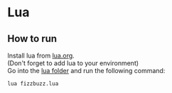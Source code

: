 # Lua

## How to run

Install lua from [lua.org](https://lua.org).\
(Don't forget to add lua to your environment)\
Go into the [lua folder](/lua) and run the following command:
```shell
lua fizzbuzz.lua
```

